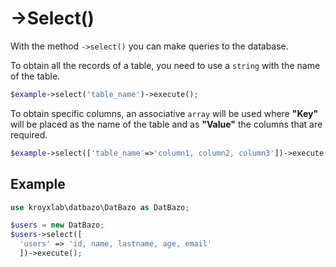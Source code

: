 # ->Select()

With the method `->select()` you can make queries to the database.

To obtain all the records of a table, you need to use a `string` with the name of the table.

```php
$example->select('table_name')->execute();
```

To obtain specific columns, an associative `array` will be used where **"Key"** will be placed as the name of the table and as **"Value"** the columns that are required.

```php
$example->select(['table_name'=>'column1, column2, column3'])->execute();
```

## Example

```php
use kroyxlab\datbazo\DatBazo as DatBazo;

$users = new DatBazo;
$users->select([
  'users' => 'id, name, lastname, age, email'
  ])->execute();
```